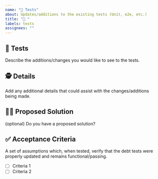 ```yaml
---
name: "🧪 Tests"
about: Updates/additions to the existing tests (Unit, e2e, etc.)
title: "🧪 "
labels: tests
assignees: ""
---
```


## 🧪 Tests

Describe the additions/changes you would like to see to the tests.

## 🕵️ Details

Add any additional details that could assist with the changes/additions being made.

## 🙋‍♀️ Proposed Solution

(optional) Do you have a proposed solution?

## ✅ Acceptance Criteria

A set of assumptions which, when tested, verify that the debt tests were properly updated and remains functional/passing.

- [ ] Criteria 1
- [ ] Criteria 2
